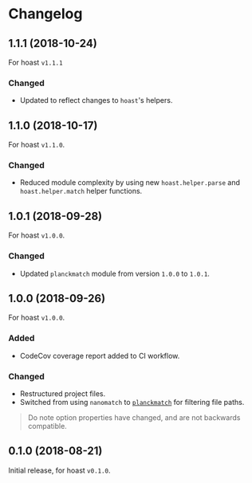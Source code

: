 # Changelog

## 1.1.1 (2018-10-24)
For hoast `v1.1.1`
### Changed
- Updated to reflect changes to `hoast`'s helpers.

## 1.1.0 (2018-10-17)
For hoast `v1.1.0`.
### Changed
- Reduced module complexity by using new `hoast.helper.parse` and `hoast.helper.match` helper functions.

## 1.0.1 (2018-09-28)
For hoast `v1.0.0`.
### Changed
- Updated `planckmatch` module from version `1.0.0` to `1.0.1`.

## 1.0.0 (2018-09-26)
For hoast `v1.0.0`.
### Added
- CodeCov coverage report added to CI workflow.
### Changed
- Restructured project files.
- Switched from using `nanomatch` to [`planckmatch`](https://github.com/redkenrok/node-planckmatch#readme) for filtering file paths.

> Do note option properties have changed, and are not backwards compatible.

## 0.1.0 (2018-08-21)
Initial release, for hoast `v0.1.0`.